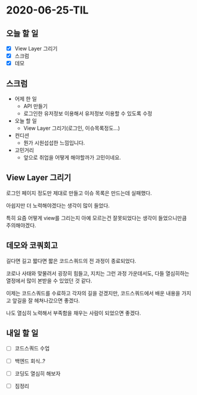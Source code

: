 # 2020-06-25-TIL

## 오늘 할 일

- [x] View Layer 그리기
- [x] 스크럼
- [x] 데모

## 스크럼

- 어제 한 일
    - API 만들기
    - 로그인한 유저정보 이용해서 유저정보 이용할 수 있도록 수정
- 오늘 할 일
    - View Layer 그리기(로그인, 이슈목록정도...)
- 컨디션
    - 뭔가 시원섭섭한 느낌입니다.
- 고민거리
    - 앞으로 취업을 어떻게 해야할까가 고민이네요.

## View Layer 그리기

로그인 페이지 정도만 제대로 만들고 이슈 목록은 만드는데 실패했다.

아쉽지만 더 노력해야겠다는 생각이 많이 들었다.

특히 요즘 어떻게 view를 그리는지 아예 모르는건 잘못되었다는 생각이 들었으니만큼 주의해야겠다.

## 데모와 코쿼회고

길다면 길고 짧다면 짧은 코드스쿼드의 전 과정이 종료되었다.

코로나 사태와 맞물려서 굉장히 힘들고, 지치는 그런 과정 가운데서도, 다들 열심히하는 열정에서 많이 본받을 수 있었던 것 같다.

이제는 코드스쿼드를 수료하고 각자의 길을 걷겠지만, 코드스쿼드에서 배운 내용을 가지고 앞길을 잘 헤쳐나갔으면 좋겠다.

나도 열심히 노력해서 부족함을 채우는 사람이 되었으면 좋겠다.

## 내일 할 일

- [ ] 코드스쿼드 수업
- [ ] 백엔드 회식..?
- [ ] 코딩도 열심히 해보자
- [ ] 짐정리



